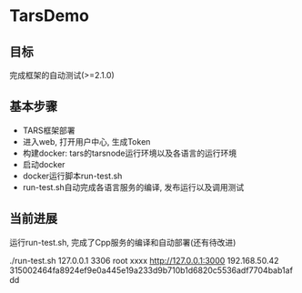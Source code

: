 # TarsDemo

## 目标

完成框架的自动测试(>=2.1.0)

## 基本步骤

- TARS框架部署
- 进入web, 打开用户中心, 生成Token
- 构建docker: tars的tarsnode运行环境以及各语言的运行环境
- 启动docker
- docker运行脚本run-test.sh
- run-test.sh自动完成各语言服务的编译, 发布运行以及调用测试


## 当前进展

运行run-test.sh, 完成了Cpp服务的编译和自动部署(还有待改进)

./run-test.sh 127.0.0.1 3306 root xxxx http://127.0.0.1:3000 192.168.50.42 315002464fa8924ef9e0a445e19a233d9b710b1d6820c5536adf7704bab1afdd
